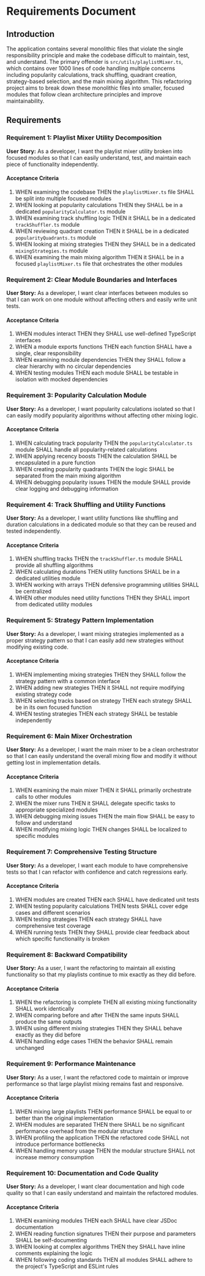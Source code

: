 # Requirements Document

## Introduction

The application contains several monolithic files that violate the single responsibility principle and make the codebase difficult to maintain, test, and understand. The primary offender is `src/utils/playlistMixer.ts`, which contains over 1000 lines of code handling multiple concerns including popularity calculations, track shuffling, quadrant creation, strategy-based selection, and the main mixing algorithm. This refactoring project aims to break down these monolithic files into smaller, focused modules that follow clean architecture principles and improve maintainability.

## Requirements

### Requirement 1: Playlist Mixer Utility Decomposition

**User Story:** As a developer, I want the playlist mixer utility broken into focused modules so that I can easily understand, test, and maintain each piece of functionality independently.

#### Acceptance Criteria

1. WHEN examining the codebase THEN the `playlistMixer.ts` file SHALL be split into multiple focused modules
2. WHEN looking at popularity calculations THEN they SHALL be in a dedicated `popularityCalculator.ts` module
3. WHEN examining track shuffling logic THEN it SHALL be in a dedicated `trackShuffler.ts` module
4. WHEN reviewing quadrant creation THEN it SHALL be in a dedicated `popularityQuadrants.ts` module
5. WHEN looking at mixing strategies THEN they SHALL be in a dedicated `mixingStrategies.ts` module
6. WHEN examining the main mixing algorithm THEN it SHALL be in a focused `playlistMixer.ts` file that orchestrates the other modules

### Requirement 2: Clear Module Boundaries and Interfaces

**User Story:** As a developer, I want clear interfaces between modules so that I can work on one module without affecting others and easily write unit tests.

#### Acceptance Criteria

1. WHEN modules interact THEN they SHALL use well-defined TypeScript interfaces
2. WHEN a module exports functions THEN each function SHALL have a single, clear responsibility
3. WHEN examining module dependencies THEN they SHALL follow a clear hierarchy with no circular dependencies
4. WHEN testing modules THEN each module SHALL be testable in isolation with mocked dependencies

### Requirement 3: Popularity Calculation Module

**User Story:** As a developer, I want popularity calculations isolated so that I can easily modify popularity algorithms without affecting other mixing logic.

#### Acceptance Criteria

1. WHEN calculating track popularity THEN the `popularityCalculator.ts` module SHALL handle all popularity-related calculations
2. WHEN applying recency boosts THEN the calculation SHALL be encapsulated in a pure function
3. WHEN creating popularity quadrants THEN the logic SHALL be separated from the main mixing algorithm
4. WHEN debugging popularity issues THEN the module SHALL provide clear logging and debugging information

### Requirement 4: Track Shuffling and Utility Functions

**User Story:** As a developer, I want utility functions like shuffling and duration calculations in a dedicated module so that they can be reused and tested independently.

#### Acceptance Criteria

1. WHEN shuffling tracks THEN the `trackShuffler.ts` module SHALL provide all shuffling algorithms
2. WHEN calculating durations THEN utility functions SHALL be in a dedicated utilities module
3. WHEN working with arrays THEN defensive programming utilities SHALL be centralized
4. WHEN other modules need utility functions THEN they SHALL import from dedicated utility modules

### Requirement 5: Strategy Pattern Implementation

**User Story:** As a developer, I want mixing strategies implemented as a proper strategy pattern so that I can easily add new strategies without modifying existing code.

#### Acceptance Criteria

1. WHEN implementing mixing strategies THEN they SHALL follow the strategy pattern with a common interface
2. WHEN adding new strategies THEN it SHALL not require modifying existing strategy code
3. WHEN selecting tracks based on strategy THEN each strategy SHALL be in its own focused function
4. WHEN testing strategies THEN each strategy SHALL be testable independently

### Requirement 6: Main Mixer Orchestration

**User Story:** As a developer, I want the main mixer to be a clean orchestrator so that I can easily understand the overall mixing flow and modify it without getting lost in implementation details.

#### Acceptance Criteria

1. WHEN examining the main mixer THEN it SHALL primarily orchestrate calls to other modules
2. WHEN the mixer runs THEN it SHALL delegate specific tasks to appropriate specialized modules
3. WHEN debugging mixing issues THEN the main flow SHALL be easy to follow and understand
4. WHEN modifying mixing logic THEN changes SHALL be localized to specific modules

### Requirement 7: Comprehensive Testing Structure

**User Story:** As a developer, I want each module to have comprehensive tests so that I can refactor with confidence and catch regressions early.

#### Acceptance Criteria

1. WHEN modules are created THEN each SHALL have dedicated unit tests
2. WHEN testing popularity calculations THEN tests SHALL cover edge cases and different scenarios
3. WHEN testing strategies THEN each strategy SHALL have comprehensive test coverage
4. WHEN running tests THEN they SHALL provide clear feedback about which specific functionality is broken

### Requirement 8: Backward Compatibility

**User Story:** As a user, I want the refactoring to maintain all existing functionality so that my playlists continue to mix exactly as they did before.

#### Acceptance Criteria

1. WHEN the refactoring is complete THEN all existing mixing functionality SHALL work identically
2. WHEN comparing before and after THEN the same inputs SHALL produce the same outputs
3. WHEN using different mixing strategies THEN they SHALL behave exactly as they did before
4. WHEN handling edge cases THEN the behavior SHALL remain unchanged

### Requirement 9: Performance Maintenance

**User Story:** As a user, I want the refactored code to maintain or improve performance so that large playlist mixing remains fast and responsive.

#### Acceptance Criteria

1. WHEN mixing large playlists THEN performance SHALL be equal to or better than the original implementation
2. WHEN modules are separated THEN there SHALL be no significant performance overhead from the modular structure
3. WHEN profiling the application THEN the refactored code SHALL not introduce performance bottlenecks
4. WHEN handling memory usage THEN the modular structure SHALL not increase memory consumption

### Requirement 10: Documentation and Code Quality

**User Story:** As a developer, I want clear documentation and high code quality so that I can easily understand and maintain the refactored modules.

#### Acceptance Criteria

1. WHEN examining modules THEN each SHALL have clear JSDoc documentation
2. WHEN reading function signatures THEN their purpose and parameters SHALL be self-documenting
3. WHEN looking at complex algorithms THEN they SHALL have inline comments explaining the logic
4. WHEN following coding standards THEN all modules SHALL adhere to the project's TypeScript and ESLint rules
